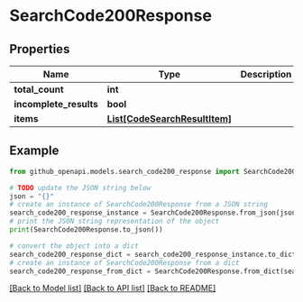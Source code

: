 # SearchCode200Response


## Properties

Name | Type | Description | Notes
------------ | ------------- | ------------- | -------------
**total_count** | **int** |  | 
**incomplete_results** | **bool** |  | 
**items** | [**List[CodeSearchResultItem]**](CodeSearchResultItem.md) |  | 

## Example

```python
from github_openapi.models.search_code200_response import SearchCode200Response

# TODO update the JSON string below
json = "{}"
# create an instance of SearchCode200Response from a JSON string
search_code200_response_instance = SearchCode200Response.from_json(json)
# print the JSON string representation of the object
print(SearchCode200Response.to_json())

# convert the object into a dict
search_code200_response_dict = search_code200_response_instance.to_dict()
# create an instance of SearchCode200Response from a dict
search_code200_response_from_dict = SearchCode200Response.from_dict(search_code200_response_dict)
```
[[Back to Model list]](../README.md#documentation-for-models) [[Back to API list]](../README.md#documentation-for-api-endpoints) [[Back to README]](../README.md)



